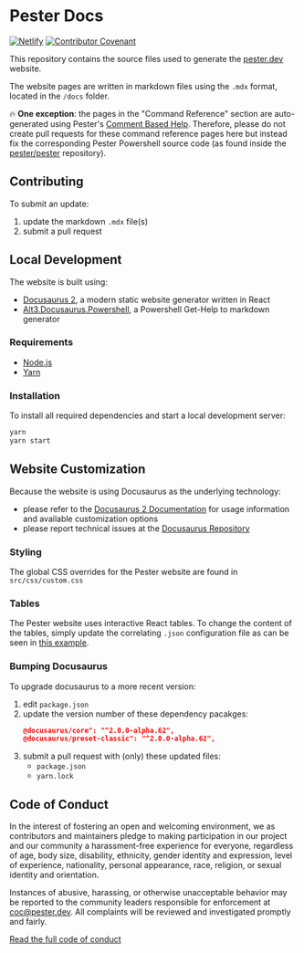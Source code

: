 # Pester Docs

[![Netlify](https://img.shields.io/netlify/40fe79e6-b973-4855-b0c7-f1ab101d1f0f?label=Netlify&style=flat-square)](https://app.netlify.com/sites/pester-docs/deploys/40fe79e6-b973-4855-b0c7-f1ab101d1f0f)
[![Contributor Covenant](https://img.shields.io/badge/Contributor%20Covenant-v2.0%20adopted-ff69b4.svg?style=flat-square)](https://www.contributor-covenant.org/version/2/0/code_of_conduct)

This repository contains the source files used to generate the [pester.dev](https://pester.dev) website.

The website pages are written in markdown files using the `.mdx` format, located in the `/docs` folder.

🔥 **One exception**: the pages in the "Command Reference" section are auto-generated using Pester's
[Comment Based Help](https://docs.microsoft.com/en-us/powershell/module/microsoft.powershell.core/about/about_comment_based_help?view=powershell-7.1). Therefore, please do not create pull requests for these command reference pages here but instead fix the corresponding
Pester Powershell source code (as found inside the [pester/pester](https://github.com/pester/pester)
repository).

## Contributing

To submit an update:

1. update the markdown `.mdx` file(s)
2. submit a pull request

## Local Development

The website is built using:

- [Docusaurus 2](https://v2.docusaurus.io/), a modern static website generator written in React
- [Alt3.Docusaurus.Powershell](https://docusaurus-powershell.netlify.com/), a Powershell Get-Help to markdown generator

### Requirements

- [Node.js](https://nodejs.org/en/download/)
- [Yarn](https://yarnpkg.com/en/)

### Installation

To install all required dependencies and start a local development server:

```bash
yarn
yarn start
```

## Website Customization

Because the website is using Docusaurus as the underlying technology:

- please refer to the [Docusaurus 2 Documentation](https://v2.docusaurus.io/) for usage information
  and available customization options
- please report technical issues at the [Docusaurus Repository](https://github.com/facebook/docusaurus/issues)

### Styling

The global CSS overrides for the Pester website are found in `src/css/custom.css`

### Tables

The Pester website uses interactive React tables. To change the content of the tables,
simply update the correlating `.json` configuration file as can be seen in
[this example](https://github.com/pester/docs/blob/master/docs/additional-resources/articles.table.js).

### Bumping Docusaurus

To upgrade docusaurus to a more recent version:

1. edit `package.json`
2. update the version number of these dependency pacakges:
    ```json
    @docusaurus/core": "^2.0.0-alpha.62",
    @docusaurus/preset-classic": "^2.0.0-alpha.62",
    ```
3. submit a pull request with (only) these updated files:
   - `package.json`
   - `yarn.lock`

## Code of Conduct

In the interest of fostering an open and welcoming environment, we as
contributors and maintainers pledge to making participation in our project and
our community a harassment-free experience for everyone, regardless of age, body
size, disability, ethnicity, gender identity and expression, level of
experience, nationality, personal appearance, race, religion, or sexual identity
and orientation.

Instances of abusive, harassing, or otherwise unacceptable behavior may be reported to the community leaders responsible for enforcement at coc@pester.dev. All complaints will be reviewed and investigated promptly and fairly.

[Read the full code of conduct](code_of_conduct.md)
